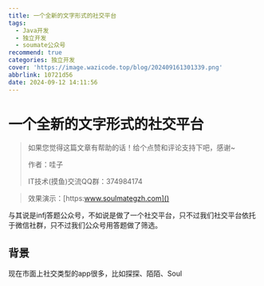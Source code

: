 ```yaml
---
title: 一个全新的文字形式的社交平台
tags:
  - Java开发
  - 独立开发
  - soumate公众号
recommend: true
categories: 独立开发
cover: 'https://image.wazicode.top/blog/202409161301339.png'
abbrlink: 10721d56
date: 2024-09-12 14:11:56
---
```


# 一个全新的文字形式的社交平台

> 如果您觉得这篇文章有帮助的话！给个点赞和评论支持下吧，感谢~
>
> 作者：哇子
>
> IT技术(摸鱼)交流QQ群：374984174

> 效果演示：[https:www.soulmategzh.com]()



与其说是infj答题公众号，不如说是做了一个社交平台，只不过我们社交平台依托于微信社群，只不过我们公众号用答题做了筛选。

## 背景

现在市面上社交类型的app很多，比如探探、陌陌、Soul
